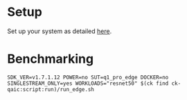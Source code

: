 # Setup
Set up your system as detailed [here](https://github.com/krai/ck-qaic/blob/main/script/setup.aedk/README.md).

# Benchmarking
```
SDK_VER=v1.7.1.12 POWER=no SUT=q1_pro_edge DOCKER=no SINGLESTREAM_ONLY=yes WORKLOADS="resnet50" $(ck find ck-qaic:script:run)/run_edge.sh
```
